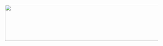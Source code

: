 <a href="https://github.com/devxb/gitanimals">
  <img
    src="https://render.gitanimals.org/lines/eden3595?pet-id=656378675039161411"
    width="600"
    height="120"
  />
</a>
